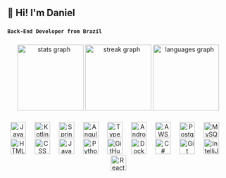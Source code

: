 <h2 align="left">👋 Hi! I'm Daniel</h2>

###

**`Back-End Developer from Brazil`**

###

<div align="center">
  <img src="https://github-readme-stats.vercel.app/api?username=danielalmeidafr&hide_title=false&hide_rank=false&show_icons=true&include_all_commits=false&count_private=true&disable_animations=false&theme=dracula&locale=en&hide_border=false" height="150" alt="stats graph"  />
  <img src="https://streak-stats.demolab.com?user=danielalmeidafr&locale=en&mode=daily&theme=dracula&hide_border=false&border_radius=5" height="150" alt="streak graph"  />
  <img src="https://github-readme-stats.vercel.app/api/top-langs?username=danielalmeidafr&locale=en&hide_title=false&layout=compact&card_width=320&langs_count=5&theme=dracula&hide_border=false" height="150" alt="languages graph"  />
</div>

###

<div align="center">
  <img src="https://skillicons.dev/icons?i=java" height="35" alt="Java" />
  <img width="12" />
  <img src="https://skillicons.dev/icons?i=kotlin" height="35" alt="Kotlin" />
  <img width="12" />
  <img src="https://skillicons.dev/icons?i=spring" height="35" alt="Spring" />
  <img width="12" />
  <img src="https://skillicons.dev/icons?i=angular" height="35" alt="Angular" />
  <img width="12" />
  <img src="https://skillicons.dev/icons?i=typescript" height="35" alt="TypeScript" />
  <img width="12" />
  <img src="https://skillicons.dev/icons?i=androidstudio" height="35" alt="Android Studio" />
  <img width="12" />
  <img src="https://skillicons.dev/icons?i=aws" height="35" alt="AWS" />
  <img width="12" />
  <img src="https://skillicons.dev/icons?i=postgresql" height="35" alt="PostgreSQL" />
  <img width="12" />
  <img src="https://skillicons.dev/icons?i=mysql" height="35" alt="MySQL" />
  <img width="12" />
  <img src="https://skillicons.dev/icons?i=html" height="35" alt="HTML" />
  <img width="12" />
  <img src="https://skillicons.dev/icons?i=css" height="35" alt="CSS" />
  <img width="12" />
  <img src="https://skillicons.dev/icons?i=js" height="35" alt="JavaScript" />
  <img width="12" />
  <img src="https://skillicons.dev/icons?i=python" height="35" alt="Python" />
  <img width="12" />
  <img src="https://skillicons.dev/icons?i=github" height="35" alt="GitHub" />
  <img width="12" />
  <img src="https://skillicons.dev/icons?i=docker" height="35" alt="Docker" />
  <img width="12" />
  <img src="https://skillicons.dev/icons?i=cs" height="35" alt="C#" />
  <img width="12" />
  <img src="https://skillicons.dev/icons?i=git" height="35" alt="Git" />
  <img width="12" />
  <img src="https://skillicons.dev/icons?i=idea" height="35" alt="IntelliJ IDEA" />
  <img width="12" />
  <img src="https://skillicons.dev/icons?i=react" height="35" alt="React" />
</div>
